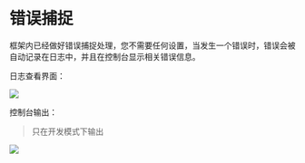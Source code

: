 # 错误捕捉

框架内已经做好错误捕捉处理，您不需要任何设置，当发生一个错误时，错误会被自动记录在日志中，并且在控制台显示相关错误信息。

日志查看界面：

![](https://cdn.d2.pub/files/image-hosting/20180820173544.png?imageMogr2/auto-orient/thumbnail/1480x/blur/1x0/quality/100|imageslim)

控制台输出：

> 只在开发模式下输出

![](https://cdn.d2.pub/files/image-hosting/20180820172927.png?imageMogr2/auto-orient/thumbnail/1480x/blur/1x0/quality/100|imageslim)